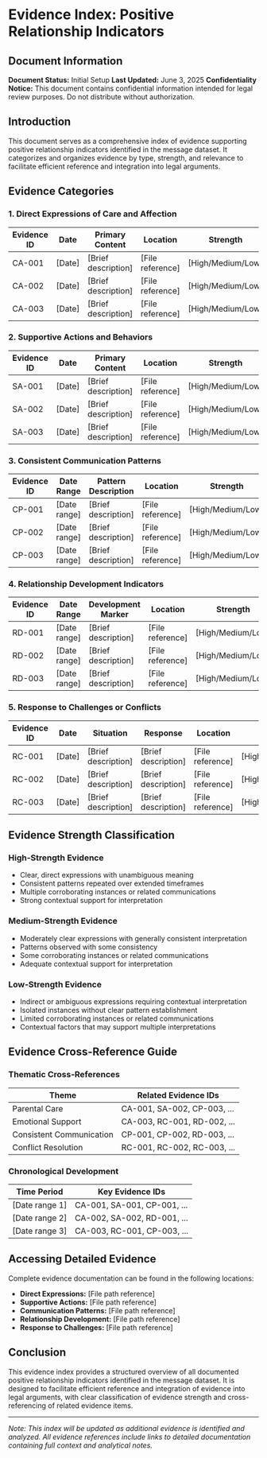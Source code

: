 # Evidence Index: Positive Relationship Indicators

## Document Information
**Document Status:** Initial Setup
**Last Updated:** June 3, 2025
**Confidentiality Notice:** This document contains confidential information intended for legal review purposes. Do not distribute without authorization.

## Introduction

This document serves as a comprehensive index of evidence supporting positive relationship indicators identified in the message dataset. It categorizes and organizes evidence by type, strength, and relevance to facilitate efficient reference and integration into legal arguments.

## Evidence Categories

### 1. Direct Expressions of Care and Affection

| Evidence ID | Date | Primary Content | Location | Strength |
|-------------|------|----------------|----------|----------|
| CA-001 | [Date] | [Brief description] | [File reference] | [High/Medium/Low] |
| CA-002 | [Date] | [Brief description] | [File reference] | [High/Medium/Low] |
| CA-003 | [Date] | [Brief description] | [File reference] | [High/Medium/Low] |

### 2. Supportive Actions and Behaviors

| Evidence ID | Date | Primary Content | Location | Strength |
|-------------|------|----------------|----------|----------|
| SA-001 | [Date] | [Brief description] | [File reference] | [High/Medium/Low] |
| SA-002 | [Date] | [Brief description] | [File reference] | [High/Medium/Low] |
| SA-003 | [Date] | [Brief description] | [File reference] | [High/Medium/Low] |

### 3. Consistent Communication Patterns

| Evidence ID | Date Range | Pattern Description | Location | Strength |
|-------------|------------|---------------------|----------|----------|
| CP-001 | [Date range] | [Brief description] | [File reference] | [High/Medium/Low] |
| CP-002 | [Date range] | [Brief description] | [File reference] | [High/Medium/Low] |
| CP-003 | [Date range] | [Brief description] | [File reference] | [High/Medium/Low] |

### 4. Relationship Development Indicators

| Evidence ID | Date Range | Development Marker | Location | Strength |
|-------------|------------|-------------------|----------|----------|
| RD-001 | [Date range] | [Brief description] | [File reference] | [High/Medium/Low] |
| RD-002 | [Date range] | [Brief description] | [File reference] | [High/Medium/Low] |
| RD-003 | [Date range] | [Brief description] | [File reference] | [High/Medium/Low] |

### 5. Response to Challenges or Conflicts

| Evidence ID | Date | Situation | Response | Location | Strength |
|-------------|------|-----------|----------|----------|----------|
| RC-001 | [Date] | [Brief description] | [Brief description] | [File reference] | [High/Medium/Low] |
| RC-002 | [Date] | [Brief description] | [Brief description] | [File reference] | [High/Medium/Low] |
| RC-003 | [Date] | [Brief description] | [Brief description] | [File reference] | [High/Medium/Low] |

## Evidence Strength Classification

### High-Strength Evidence
- Clear, direct expressions with unambiguous meaning
- Consistent patterns repeated over extended timeframes
- Multiple corroborating instances or related communications
- Strong contextual support for interpretation

### Medium-Strength Evidence
- Moderately clear expressions with generally consistent interpretation
- Patterns observed with some consistency
- Some corroborating instances or related communications
- Adequate contextual support for interpretation

### Low-Strength Evidence
- Indirect or ambiguous expressions requiring contextual interpretation
- Isolated instances without clear pattern establishment
- Limited corroborating instances or related communications
- Contextual factors that may support multiple interpretations

## Evidence Cross-Reference Guide

### Thematic Cross-References

| Theme | Related Evidence IDs |
|-------|----------------------|
| Parental Care | CA-001, SA-002, CP-003, ... |
| Emotional Support | CA-003, RC-001, RD-002, ... |
| Consistent Communication | CP-001, CP-002, RD-003, ... |
| Conflict Resolution | RC-001, RC-002, RC-003, ... |

### Chronological Development

| Time Period | Key Evidence IDs |
|-------------|------------------|
| [Date range 1] | CA-001, SA-001, CP-001, ... |
| [Date range 2] | CA-002, SA-002, RD-001, ... |
| [Date range 3] | CA-003, RC-001, CP-003, ... |

## Accessing Detailed Evidence

Complete evidence documentation can be found in the following locations:

- **Direct Expressions:** [File path reference]
- **Supportive Actions:** [File path reference]
- **Communication Patterns:** [File path reference]
- **Relationship Development:** [File path reference]
- **Response to Challenges:** [File path reference]

## Conclusion

This evidence index provides a structured overview of all documented positive relationship indicators identified in the message dataset. It is designed to facilitate efficient reference and integration of evidence into legal arguments, with clear classification of evidence strength and cross-referencing of related evidence items.

---

*Note: This index will be updated as additional evidence is identified and analyzed. All evidence references include links to detailed documentation containing full context and analytical notes.*

